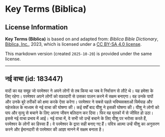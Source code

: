 # Key Terms (Biblica)

## License Information

**Key Terms (Biblica)** is based on and adapted from: _Biblica Bible Dictionary_, [Biblica, Inc.](https://www.biblica.com/), 2023, which is licensed under a [CC BY-SA 4.0 license](https://creativecommons.org/licenses/by-sa/4.0/legalcode.en).

This markdown version (created `2025-10-20`) is provided under the same license.



--------------------------------

## नई वाचा (id: 183447)

वादों का वह समूह जो परमेश्वर ने अपने लोगों से तब किया था जब वे निर्वासन से लौटे थे। यह हमेशा के लिए रहेगा। परमेश्‍वर अपने लोगों को वफ़ादारी से उसका पालन करने में सक्षम बनाएगा। वह उनके पापों और उनके बुरे तरीकों को क्षमा करके ऐसा करेगा। परमेश्वर ने सबसे पहले भविष्यवक्ताओं यिर्मयाह और यहेजकेल के माध्यम से नई वाचा की घोषणा की। कई वर्षों बाद यीशु ने इसकी घोषणा की। यीशु ने लोगों को पाप और मृत्यु से बचाने के लिए अपना जीवन बलिदान कर दिया। फिर वह मृतकों में से जीवित हो उठा। इससे नई वाचा प्रभाव में आई। नई वाचा में, वे सभी जो उन्हें बचाने के लिए यीशु पर भरोसा करते हैं, परमेश्वर के लोगों का हिस्सा हैं। वे परमेश्वर के द्वारा सही बनाए गए हैं। पवित्र आत्मा उन्हें यीशु का अनुसरण करने और ईमानदारी से परमेश्वर की आज्ञा मानने में सक्षम बनाता है।


